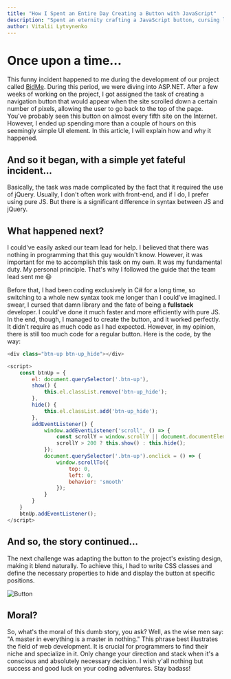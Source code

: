 ```yaml
---
title: "How I Spent an Entire Day Creating a Button with JavaScript"
description: "Spent an eternity crafting a JavaScript button, cursing libraries and fate. Moral: be a master in something, unless you enjoy code-induced hair-pulling marathons!"
author: Vitalii Lytvynenko
---
```


# Once upon a time...

This funny incident happened to me during the development of our project called [BidMe](https://bidme.flurium.com).
During this period, we were diving into ASP.NET. After a few weeks of working on the
project, I got assigned the task of creating a navigation button that would appear when
the site scrolled down a certain number of pixels, allowing the user to go back to the
top of the page. You've probably seen this button on almost every fifth site on the
Internet. However, I ended up spending more than a couple of hours on this seemingly
simple UI element. In this article, I will explain how and why it happened.

## And so it began, with a simple yet fateful incident...

Basically, the task was made complicated by the fact that it required the use of jQuery.
Usually, I don't often work with front-end, and if I do, I prefer using pure JS.
But there is a significant difference in syntax between JS and jQuery.

## What happened next?

I could've easily asked our team lead for help. I believed that there was nothing in
programming that this guy wouldn't know. However, it was important for me to accomplish
this task on my own. It was my fundamental duty. My personal principle. That's why I
followed the guide that the team lead sent me :laughing:

Before that, I had been coding exclusively in C# for a long time, so switching to a
whole new syntax took me longer than I could've imagined.
I swear, I cursed that damn library and the fate of being a **fullstack** developer.
I could've done it much faster and more efficiently with pure JS. In the end, though,
I managed to create the button, and it worked perfectly. It didn't require as much code
as I had expected. However, in my opinion, there is still too much code for a regular button.
Here is the code, by the way:

```js
<div class="btn-up btn-up_hide"></div>

<script>
    const btnUp = {
        el: document.querySelector('.btn-up'),
        show() {
            this.el.classList.remove('btn-up_hide');
        },
        hide() {
            this.el.classList.add('btn-up_hide');
        },
        addEventListener() {
            window.addEventListener('scroll', () => {
                const scrollY = window.scrollY || document.documentElement.scrollTop;
                scrollY > 200 ? this.show() : this.hide();
            });
            document.querySelector('.btn-up').onclick = () => {
                window.scrollTo({
                    top: 0,
                    left: 0,
                    behavior: 'smooth'
                });
            }
        }
    }
    btnUp.addEventListener();
</script>
```

## And so, the story continued...

The next challenge was adapting the button to the project's existing design, making it
blend naturally. To achieve this, I had to write CSS classes and define the necessary
properties to hide and display the button at specific positions.

![Button](/blog/btn.jpg)

## Moral?

So, what's the moral of this dumb story, you ask? Well, as the wise men say:
"A master in everything is a master in nothing." This phrase best illustrates
the field of web development. It is crucial for programmers to find their niche and
specialize in it. Only change your direction and stack when it's a conscious and
absolutely necessary decision. I wish y'all nothing but success and good luck on your
coding adventures. Stay badass!
